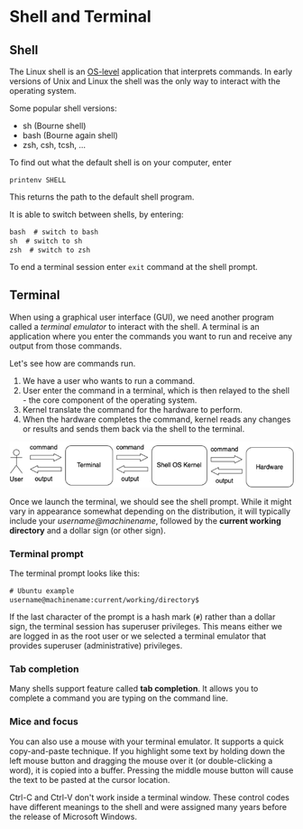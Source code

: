 # Shell and Terminal

## Shell

The Linux shell is an [OS-level](architecture.md) application that interprets commands.
In early versions of Unix and Linux the shell was the only way to interact with the
operating system.

Some popular shell versions:

- sh (Bourne shell)
- bash (Bourne again shell)
- zsh, csh, tcsh, ...

To find out what the default shell is on your computer, enter

```shell
printenv SHELL
```

This returns the path to the default shell program.

It is able to switch between shells, by entering:

```shell
bash  # switch to bash
sh  # switch to sh
zsh  # switch to zsh
```

To end a terminal session enter `exit` command at the shell prompt.

## Terminal

When using a graphical user interface (GUI), we need another program called a *terminal
emulator* to interact with the shell. A terminal is an application where you enter the
commands you want to run and receive any output from those commands.

Let's see how are commands run.

1. We have a user who wants to run a command.
2. User enter the command in a terminal, which is then relayed to the shell - the core
component of the operating system.
3. Kernel translate the command for the hardware to perform.
4. When the hardware completes the command, kernel reads any changes or results and
sends them back via the shell to the terminal.

![Terminal](images/terminal1.png)

Once we launch the terminal, we should see the shell prompt. While it might vary in
appearance somewhat depending on the distribution, it will typically include your
*username@machinename*, followed by the **current working directory** and a dollar sign
(or other sign).

### Terminal prompt

The terminal prompt looks like this:

```shell
# Ubuntu example
username@machinename:current/working/directory$
```

If the last character of the prompt is a hash mark (`#`) rather than a dollar sign, the
terminal session has superuser privileges. This means either we are logged in as the
root user or we selected a terminal emulator that provides superuser (administrative)
privileges.

### Tab completion

Many shells support feature called **tab completion**. It allows you to complete a
command you are typing on the command line.

### Mice and focus

You can also use a mouse with your terminal emulator. It supports a quick copy-and-paste
technique. If you highlight some text by holding down the left mouse button and dragging
the mouse over it (or double-clicking a word), it is copied into a buffer. Pressing the
middle mouse button will cause the text to be pasted at the cursor location.

Ctrl-C and Ctrl-V don't work inside a terminal window. These control codes have
different meanings to the shell and were assigned many years before the release of
Microsoft Windows.
